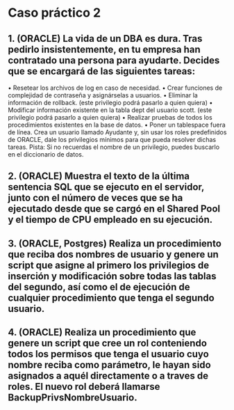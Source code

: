 # Caso práctico 2

## 1. (ORACLE) La vida de un DBA es dura. Tras pedirlo insistentemente, en tu empresa han contratado una persona para ayudarte. Decides que se encargará de las siguientes tareas:
• Resetear los archivos de log en caso de necesidad.
• Crear funciones de complejidad de contraseña y asignárselas a  usuarios.
• Eliminar la información de rollback. (este privilegio podrá pasarlo a quien quiera)
• Modificar información existente en la tabla dept del usuario scott. (este privilegio podrá pasarlo a quien quiera)
• Realizar pruebas de todos los procedimientos existentes en la base de datos.
• Poner un tablespace fuera de línea.
Crea un usuario llamado Ayudante y, sin usar los roles predefinidos de ORACLE, dale  los privilegios mínimos para que pueda resolver dichas tareas.
Pista: Si no recuerdas el nombre de un privilegio, puedes buscarlo en el diccionario de datos.



## 2. (ORACLE) Muestra el texto de la última sentencia SQL que se ejecuto en el servidor, junto con el número de veces que se ha ejecutado desde que se cargó en el Shared Pool y el tiempo de CPU empleado en su ejecución.



## 3. (ORACLE, Postgres) Realiza un procedimiento que reciba dos nombres de usuario y genere un script que asigne al primero los privilegios de inserción y modificación sobre todas las tablas del segundo, así como el de ejecución de cualquier procedimiento que tenga el segundo usuario.



## 4. (ORACLE) Realiza un procedimiento que genere un script que cree un rol conteniendo todos los permisos que tenga el usuario cuyo nombre reciba como parámetro, le hayan sido asignados a aquél directamente o a traves de roles. El nuevo rol deberá llamarse BackupPrivsNombreUsuario.